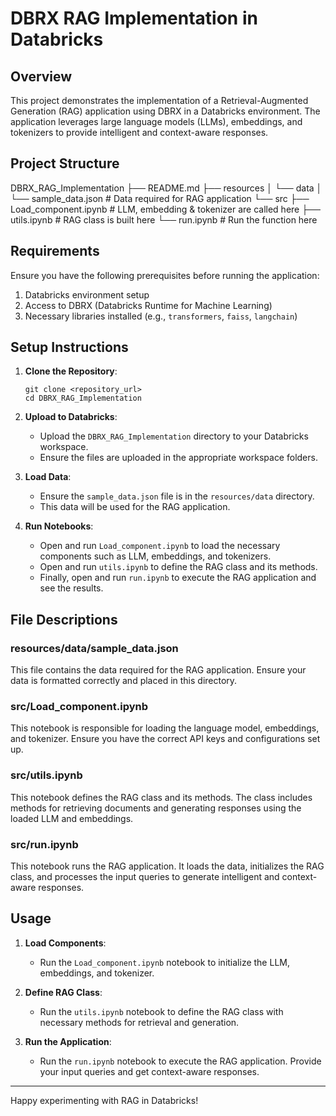 # DBRX RAG Implementation in Databricks

## Overview

This project demonstrates the implementation of a Retrieval-Augmented Generation (RAG) application using DBRX in a Databricks environment. The application leverages large language models (LLMs), embeddings, and tokenizers to provide intelligent and context-aware responses.

## Project Structure
DBRX_RAG_Implementation
├── README.md
├── resources
│ └── data
│ └── sample_data.json # Data required for RAG application
└── src
├── Load_component.ipynb # LLM, embedding & tokenizer are called here
├── utils.ipynb # RAG class is built here
└── run.ipynb # Run the function here


## Requirements

Ensure you have the following prerequisites before running the application:

1. Databricks environment setup
2. Access to DBRX (Databricks Runtime for Machine Learning)
3. Necessary libraries installed (e.g., `transformers`, `faiss`, `langchain`)

## Setup Instructions

1. **Clone the Repository**:
    ```
    git clone <repository_url>
    cd DBRX_RAG_Implementation
    ```

2. **Upload to Databricks**:
    - Upload the `DBRX_RAG_Implementation` directory to your Databricks workspace.
    - Ensure the files are uploaded in the appropriate workspace folders.

3. **Load Data**:
    - Ensure the `sample_data.json` file is in the `resources/data` directory.
    - This data will be used for the RAG application.

4. **Run Notebooks**:
    - Open and run `Load_component.ipynb` to load the necessary components such as LLM, embeddings, and tokenizers.
    - Open and run `utils.ipynb` to define the RAG class and its methods.
    - Finally, open and run `run.ipynb` to execute the RAG application and see the results.

## File Descriptions

### resources/data/sample_data.json
This file contains the data required for the RAG application. Ensure your data is formatted correctly and placed in this directory.

### src/Load_component.ipynb
This notebook is responsible for loading the language model, embeddings, and tokenizer. Ensure you have the correct API keys and configurations set up.

### src/utils.ipynb
This notebook defines the RAG class and its methods. The class includes methods for retrieving documents and generating responses using the loaded LLM and embeddings.

### src/run.ipynb
This notebook runs the RAG application. It loads the data, initializes the RAG class, and processes the input queries to generate intelligent and context-aware responses.

## Usage

1. **Load Components**:
    - Run the `Load_component.ipynb` notebook to initialize the LLM, embeddings, and tokenizer.
    
2. **Define RAG Class**:
    - Run the `utils.ipynb` notebook to define the RAG class with necessary methods for retrieval and generation.

3. **Run the Application**:
    - Run the `run.ipynb` notebook to execute the RAG application. Provide your input queries and get context-aware responses.


---

Happy experimenting with RAG in Databricks!

